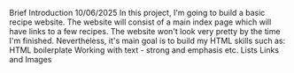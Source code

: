 Brief Introduction 10/06/2025
In this project, I'm going to build a basic recipe website. 
The website will consist of a main index page which will have links to a few recipes. 
The website won't look very pretty by the time I'm finished. Nevertheless, it's main goal is to build my HTML skills such as:
HTML boilerplate 
Working with text - strong and emphasis etc.
Lists 
Links and Images 
 